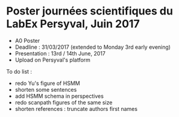 # Poster journées scientifiques du LabEx Persyval, Juin 2017

* A0 Poster
* Deadline : 31/03/2017 (extended to Monday 3rd early evening)
* Presentation : 13rd / 14th June, 2017
* Upload on Persyval's platform

To do list :
* redo Yu's figure of HSMM
* shorten some sentences
* add HSMM schema in perspectives
* redo scanpath figures of the same size
* shorten references : truncate authors first names

